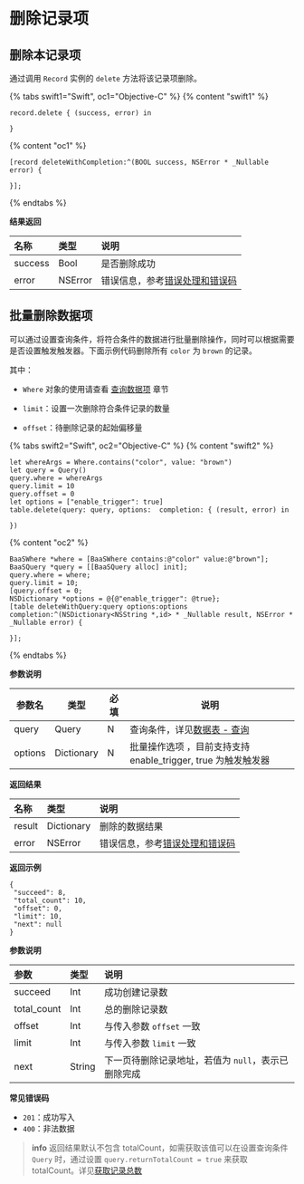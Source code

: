 # 删除记录项

## 删除本记录项

通过调用 `Record` 实例的 `delete` 方法将该记录项删除。

{% tabs swift1="Swift", oc1="Objective-C" %}
{% content "swift1" %}
```
record.delete { (success, error) in
                    
}
```
{% content "oc1" %}
```
[record deleteWithCompletion:^(BOOL success, NSError * _Nullable error) {
                        
}];
```
{% endtabs %}

**结果返回**

| 名称       | 类型           | 说明 |
| :-------- | :------------  | :------ |
| success   | Bool           | 是否删除成功 |
| error   |  NSError |  错误信息，参考[错误处理和错误码](/ios-sdk/error-code.md)     |

## 批量删除数据项

可以通过设置查询条件，将符合条件的数据进行批量删除操作，同时可以根据需要是否设置触发触发器。下面示例代码删除所有 `color` 为 `brown` 的记录。

其中：
 - `Where` 对象的使用请查看 [查询数据项](./query.md) 章节

 - `limit`：设置一次删除符合条件记录的数量

 - `offset`：待删除记录的起始偏移量

{% tabs swift2="Swift", oc2="Objective-C" %}
{% content "swift2" %}
```
let whereArgs = Where.contains("color", value: "brown")
let query = Query()
query.where = whereArgs
query.limit = 10
query.offset = 0
let options = ["enable_trigger": true]
table.delete(query: query, options:  completion: { (result, error) in

})
```
{% content "oc2" %}
```
BaaSWhere *where = [BaaSWhere contains:@"color" value:@"brown"];
BaaSQuery *query = [[BaaSQuery alloc] init];
query.where = where;
query.limit = 10;
[query.offset = 0;
NSDictionary *options = @{@"enable_trigger": @true};
[table deleteWithQuery:query options:options completion:^(NSDictionary<NSString *,id> * _Nullable result, NSError * _Nullable error) {

}];
```
{% endtabs %}

**参数说明**

| 参数名    | 类型    | 必填              |  说明  |
|-----------|---------|-------------------|--|
| query | Query |  N  |  查询条件，详见[数据表 - 查询](./query.md)  | 
| options | Dictionary |  N  | 批量操作选项 ，目前支持支持 enable_trigger, true 为触发触发器|

**返回结果**
 
| 名称      | 类型           | 说明 |
| :------- | :------------  | :------ |
| result  |  Dictionary           | 删除的数据结果 |
| error   |  NSError |  错误信息，参考[错误处理和错误码](/ios-sdk/error-code.md)  |

 **返回示例**
 ```
 {
  "succeed": 8,
  "total_count": 10,
  "offset": 0,
  "limit": 10,
  "next": null
}
 ```

**参数说明**

| 参数 | 类型 | 说明  |
| :---- | :----- | :----- |
| succeed | Int  | 成功创建记录数 |
| total_count | Int  | 总的删除记录数 |
| offset | Int  | 与传入参数 `offset` 一致 |
| limit | Int  | 与传入参数 `limit` 一致 |
| next | String  | 下一页待删除记录地址，若值为 `null`，表示已删除完成 |

**常见错误码**
* `201`：成功写入
* `400`：非法数据

> **info**
> 返回结果默认不包含 totalCount，如需获取该值可以在设置查询条件 `Query` 时，通过设置 `query.returnTotalCount = true` 来获取 totalCount。详见[获取记录总数](./limit-and-order.md)